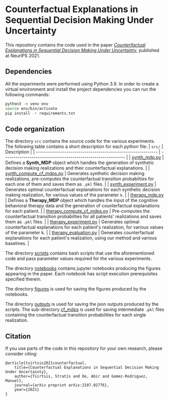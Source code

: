 # Counterfactual Explanations in Sequential Decision Making Under Uncertainty

This repository contains the code used in the paper [*Counterfactual Explanations in Sequential Decision Making Under Uncertainty*](https://arxiv.org/abs/2107.02776), published at NeurIPS 2021.

## Dependencies

All the experiments were performed using Python 3.9. In order to create a virtual environment and install the project dependencies you can run the following commands:

```bash
python3 -m venv env
source env/bin/activate
pip install -r requirements.txt
```

## Code organization

The directory `src` contains the source code for the various experiments. The following table contains a short description for each python file:
| `src/`                                                   | Description                                                  |
| ------------------------------------------------------------ | ------------------------------------------------------------ |
| [synth_mdp.py](src/synth_mdp.py)                           | Defines a **Synth_MDP** object which handles the generation of synthetic decision making realizations and their counterfactual explanations. |
| [synth_compute_cf_mdps.py](src/synth_compute_cf_mdps.py)    | Generates synthetic decision making realizations, pre-computes the counterfactual transition probabilties for each one of them and saves them as `.pkl` files. |
| [synth_experiment.py](src/synth_experiment.py)                     | Generates optimal counterfactual explanations for each synthetic decision making realization, for various values of the parameter `k`. |
| [therapy_mdp.py](src/therapy_mdp.py)                           | Defines a **Therapy_MDP** object which handles the input of the cognitive behavioral therapy data and the generation of counterfactual explanations for each patient. |
| [therapy_compute_cf_mdps.py](src/therapy_compute_cf_mdps.py)    | Pre-computes the counterfactual transition probabilties for all patients' realizations and saves them as `.pkl` files. |
| [therapy_experiment.py](src/therapy_experiment.py)                     | Generates optimal counterfactual explanations for each patient's realization, for various values of the parameter k. |
| [therapy_evaluation.py](src/therapy_experiment.py)                     | Generates counterfactual explanations for each patient's realization, using our method and various baselines. |


The directory [scripts](scripts/) contains bash scripts that use the aforementioned code and pass parameter values required for the various experiments.

The directory [notebooks](notebooks/) contains jupyter notebooks producing the figures appearing in the paper. Each notebook has script execution prerequisites specified therein.

The directory [figures](figures/) is used for saving the figures produced by the notebooks.

The directory [outputs](outputs/) is used for saving the json outputs produced by the scripts. The sub-directory [cf_mdps](outputs/cf_mdps/) is used for saving intermediate `.pkl` files containing the counterfactual transition probabilities for each single realization.

## Citation

If you use parts of the code in this repository for your own research, please consider citing:

    @article{tsirtsis2021counterfactual,
        title={Counterfactual Explanations in Sequential Decision Making Under Uncertainty},
        author={Tsirtsis, Stratis and De, Abir and Gomez-Rodriguez, Manuel},
        journal={arXiv preprint arXiv:2107.02776},
        year={2021}
    }
